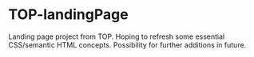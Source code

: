 # TOP-landingPage
Landing page project from TOP. Hoping to refresh some essential CSS/semantic HTML concepts. Possibility for further additions in future. 

